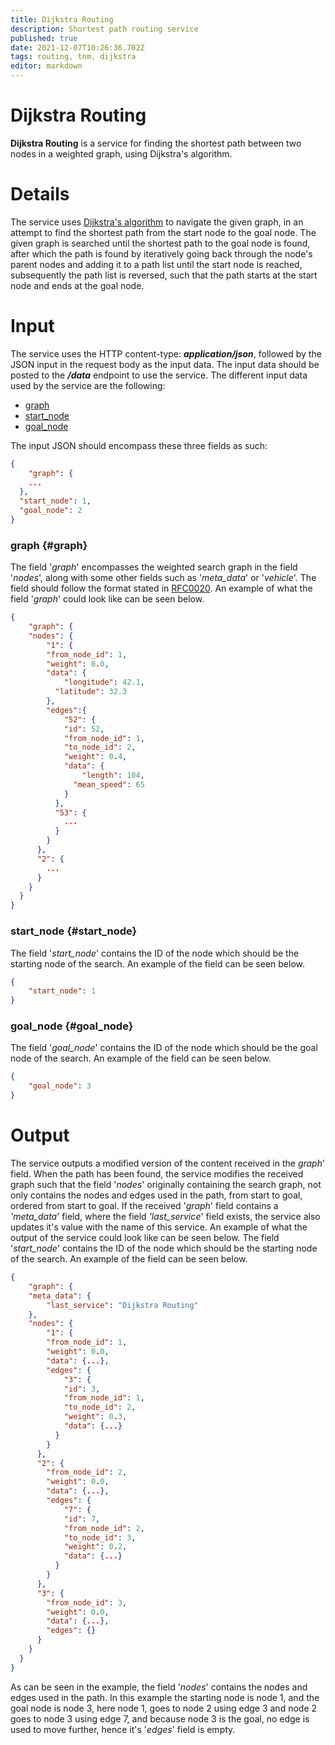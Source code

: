 ```yaml
---
title: Dijkstra Routing
description: Shortest path routing service
published: true
date: 2021-12-07T10:26:36.702Z
tags: routing, tnm, dijkstra
editor: markdown
---
```


# Dijkstra Routing
**Dijkstra Routing** is a service for finding the shortest path between two nodes in a weighted graph, using Dijkstra's algorithm. 

# Details
The service uses [Dijkstra's algorithm](https://en.wikipedia.org/wiki/Dijkstra%27s_algorithm) to navigate the given graph, in an attempt to find the shortest path from the start node to the goal node. The given graph is searched until the shortest path to the goal node is found, after which the path is found by iteratively going back through the node's parent nodes and adding it to a path list until the start node is reached, subsequently the path list is reversed, such that the path starts at the start node and ends at the goal node.

# Input
The service uses the HTTP content-type: ***application/json***, followed by the JSON input in the request body as the input data. The input data should be posted to the ***/data*** endpoint to use the service. The different input data used by the service are the following:
- [graph](#graph)
- [start_node](#start_node)
- [goal_node](#goal_node)

The input JSON should encompass these three fields as such:
``` JSON
{
	"graph": {
  	...
  },
  "start_node": 1,
  "goal_node": 2
}
```

### graph {#graph}
The field '*graph*' encompasses the weighted search graph in the field '*nodes*', along with some other fields such as '*meta_data*' or '*vehicle*'. The field should follow the format stated in [RFC0020](https://wiki.astep-dev.cs.aau.dk/rfc/0020). An example of what the field '*graph*' could look like can be seen below.
``` JSON
{
	"graph": {
    "nodes": {
    	"1": {
      	"from_node_id": 1,
        "weight": 0.0,
        "data": {
        	"longitude": 42.1,
          "latitude": 32.3
        },
        "edges":{
        	"52": {
          	"id": 52,
            "from_node_id": 1,
            "to_node_id": 2,
            "weight": 0.4,
            "data": {
            	"length": 104,
              "mean_speed": 65
            }
          },
          "53": {
          	...
          }
        }
      },
      "2": {
      	...
      }
    }
  }
}
```

### start_node {#start_node}
The field '*start_node*' contains the ID of the node which should be the starting node of the search. An example of the field can be seen below.
``` JSON
{
	"start_node": 1
}
```

### goal_node {#goal_node}
The field '*goal_node*' contains the ID of the node which should be the goal node of the search. An example of the field can be seen below.
``` JSON
{
	"goal_node": 3
}
```

# Output
The service outputs a modified version of the content received in the *graph*' field. When the path has been found, the service modifies the received graph such that the field '*nodes*' originally containing the search graph, not only contains the nodes and edges used in the path, from start to goal, ordered from start to goal. If the received '*graph*' field contains a *'meta_data*' field, where the field *'last_service*' field exists, the service also updates it's value with the name of this service. An example of what the output of the service could look like can be seen below.
The field '*start_node*' contains the ID of the node which should be the starting node of the search. An example of the field can be seen below.
``` JSON
{
	"graph": {
  	"meta_data": {
    	"last_service": "Dijkstra Routing"
    },
    "nodes": {
    	"1": {
      	"from_node_id": 1,
        "weight": 0.0,
        "data": {...},
        "edges": {
        	"3": {
          	"id": 3,
            "from_node_id": 1,
            "to_node_id": 2,
            "weight": 0.3,
            "data": {...}
          }
        }
      },
      "2": {
      	"from_node_id": 2,
        "weight": 0.0,
        "data": {...},
        "edges": {
        	"7": {
          	"id": 7,
            "from_node_id": 2,
            "to_node_id": 3,
            "weight": 0.2,
            "data": {...}
          }
        }
      },
      "3": {
      	"from_node_id": 3,
        "weight": 0.0,
        "data": {...},
        "edges": {}
      }
    }
  }
}
```

As can be seen in the example, the field '*nodes*' contains the nodes and edges used in the path. In this example the starting node is node 1, and the goal node is node 3, here node 1, goes to node 2 using edge 3 and node 2 goes to node 3 using edge 7, and because node 3 is the goal, no edge is used to move further, hence it's '*edges*' field is empty.